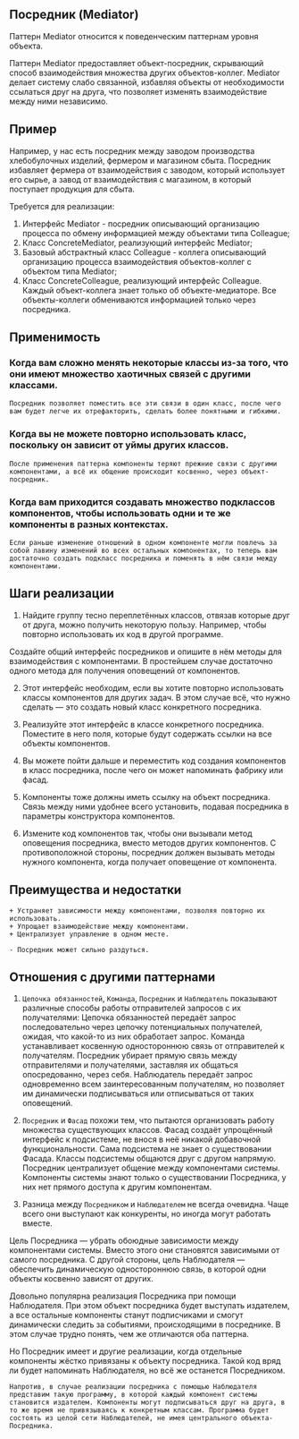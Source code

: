 
## Посредник (Mediator)

Паттерн Mediator относится к поведенческим паттернам уровня объекта.

Паттерн Mediator предоставляет объект-посредник, скрывающий способ взаимодействия множества других объектов-коллег. Mediator делает систему слабо связанной, избавляя объекты от необходимости ссылаться друг на друга, что позволяет изменять взаимодействие между ними независимо.

## Пример

Например, у нас есть посредник между заводом производства хлебобулочных изделий, фермером и магазином сбыта. Посредник избавляет фермера от взаимодействия с заводом, который использует его сырье, а завод от взаимодействия с магазином, в который поступает продукция для сбыта.

Требуется для реализации:

1. Интерфейс Mediator - посредник описывающий организацию процесса по обмену информацией между объектами типа Colleague;
2. Класс ConcreteMediator, реализующий интерфейс Mediator;
3. Базовый абстрактный класс Colleague - коллега описывающий организацию процесса взаимодействия объектов-коллег с объектом типа Mediator;
4. Класс ConcreteColleague, реализующий интерфейс Colleague. Каждый объект-коллега знает только об объекте-медиаторе. Все объекты-коллеги обмениваются информацией только через посредника.

## Применимость

### Когда вам сложно менять некоторые классы из-за того, что они имеют множество хаотичных связей с другими классами.

    Посредник позволяет поместить все эти связи в один класс, после чего вам будет легче их отрефакторить, сделать более понятными и гибкими.

### Когда вы не можете повторно использовать класс, поскольку он зависит от уймы других классов.

    После применения паттерна компоненты теряют прежние связи с другими компонентами, а всё их общение происходит косвенно, через объект-посредник.

### Когда вам приходится создавать множество подклассов компонентов, чтобы использовать одни и те же компоненты в разных контекстах.

    Если раньше изменение отношений в одном компоненте могли повлечь за собой лавину изменений во всех остальных компонентах, то теперь вам достаточно создать подкласс посредника и поменять в нём связи между компонентами.


## Шаги реализации

1. Найдите группу тесно переплетённых классов, отвязав которые друг от друга, можно получить некоторую пользу. Например, чтобы повторно использовать их код в другой программе.

Создайте общий интерфейс посредников и опишите в нём методы для взаимодействия с компонентами. В простейшем случае достаточно одного метода для получения оповещений от компонентов.

2. Этот интерфейс необходим, если вы хотите повторно использовать классы компонентов для других задач. В этом случае всё, что нужно сделать — это создать новый класс конкретного посредника.

3. Реализуйте этот интерфейс в классе конкретного посредника. Поместите в него поля, которые будут содержать ссылки на все объекты компонентов.

4. Вы можете пойти дальше и переместить код создания компонентов в класс посредника, после чего он может напоминать фабрику или фасад.

5. Компоненты тоже должны иметь ссылку на объект посредника. Связь между ними удобнее всего установить, подавая посредника в параметры конструктора компонентов.

6. Измените код компонентов так, чтобы они вызывали метод оповещения посредника, вместо методов других компонентов. С противоположной стороны, посредник должен вызывать методы нужного компонента, когда получает оповещение от компонента.

## Преимущества и недостатки

    + Устраняет зависимости между компонентами, позволяя повторно их использовать.
    + Упрощает взаимодействие между компонентами.
    + Централизует управление в одном месте.

    - Посредник может сильно раздуться.

## Отношения с другими паттернами

1. `Цепочка обязанностей`, `Команда`, `Посредник` и `Наблюдатель` показывают различные способы работы отправителей запросов с их получателями:
    Цепочка обязанностей передаёт запрос последовательно через цепочку потенциальных получателей, ожидая, что какой-то из них обработает запрос.
    Команда устанавливает косвенную одностороннюю связь от отправителей к получателям.
    Посредник убирает прямую связь между отправителями и получателями, заставляя их общаться опосредованно, через себя.
    Наблюдатель передаёт запрос одновременно всем заинтересованным получателям, но позволяет им динамически подписываться или отписываться от таких оповещений.

2. `Посредник` и `Фасад` похожи тем, что пытаются организовать работу множества существующих классов.
    Фасад создаёт упрощённый интерфейс к подсистеме, не внося в неё никакой добавочной функциональности. Сама подсистема не знает о существовании Фасада. Классы подсистемы общаются друг с другом напрямую.
    Посредник централизует общение между компонентами системы. Компоненты системы знают только о существовании Посредника, у них нет прямого доступа к другим компонентам.

3. Разница между `Посредником` и `Наблюдателем` не всегда очевидна. Чаще всего они выступают как конкуренты, но иногда могут работать вместе.

Цель Посредника — убрать обоюдные зависимости между компонентами системы. Вместо этого они становятся зависимыми от самого посредника. С другой стороны, цель Наблюдателя — обеспечить динамическую одностороннюю связь, в которой одни объекты косвенно зависят от других.

Довольно популярна реализация Посредника при помощи Наблюдателя. При этом объект посредника будет выступать издателем, а все остальные компоненты станут подписчиками и смогут динамически следить за событиями, происходящими в посреднике. В этом случае трудно понять, чем же отличаются оба паттерна.

Но Посредник имеет и другие реализации, когда отдельные компоненты жёстко привязаны к объекту посредника. Такой код вряд ли будет напоминать Наблюдателя, но всё же останется Посредником.

    Напротив, в случае реализации посредника с помощью Наблюдателя представим такую программу, в которой каждый компонент системы становится издателем. Компоненты могут подписываться друг на друга, в то же время не привязываясь к конкретным классам. Программа будет состоять из целой сети Наблюдателей, не имея центрального объекта-Посредника.



